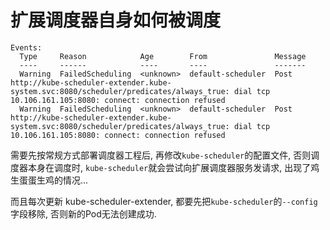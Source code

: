 # 扩展调度器自身如何被调度

```
Events:
  Type     Reason            Age        From               Message
  ----     ------            ----       ----               -------
  Warning  FailedScheduling  <unknown>  default-scheduler  Post http://kube-scheduler-extender.kube-system.svc:8080/scheduler/predicates/always_true: dial tcp 10.106.161.105:8080: connect: connection refused
  Warning  FailedScheduling  <unknown>  default-scheduler  Post http://kube-scheduler-extender.kube-system.svc:8080/scheduler/predicates/always_true: dial tcp 10.106.161.105:8080: connect: connection refused
```

需要先按常规方式部署调度器工程后, 再修改`kube-scheduler`的配置文件, 否则调度器本身在调度时, `kube-scheduler`就会尝试向扩展调度器服务发请求, 出现了鸡生蛋蛋生鸡的情况...

而且每次更新 kube-scheduler-extender, 都要先把`kube-scheduler`的`--config`字段移除, 否则新的Pod无法创建成功.
